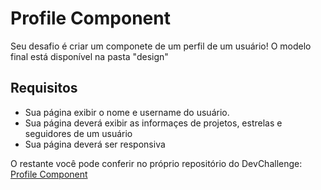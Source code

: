 # Profile Component
Seu desafio é criar um componete de um perfil de um usuário! O modelo final está disponível na pasta "design"

## Requisitos
* Sua página exibir o nome e username do usuário.
* Sua página deverá exibir as informaçes de projetos, estrelas e seguidores de um usuário
* Sua página deverá ser responsiva

O restante você pode conferir no próprio repositório do DevChallenge: [Profile Component](https://github.com/devchallenge-io/profile-component)
